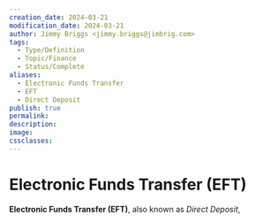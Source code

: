 ```yaml
---
creation_date: 2024-03-21
modification_date: 2024-03-21
author: Jimmy Briggs <jimmy.briggs@jimbrig.com>
tags:
  - Type/Definition
  - Topic/Finance
  - Status/Complete
aliases:
  - Electronic Funds Transfer
  - EFT
  - Direct Deposit
publish: true
permalink:
description:
image:
cssclasses:
---
```


# Electronic Funds Transfer (EFT)

**Electronic Funds Transfer (EFT)**, also known as *Direct Deposit*, 

